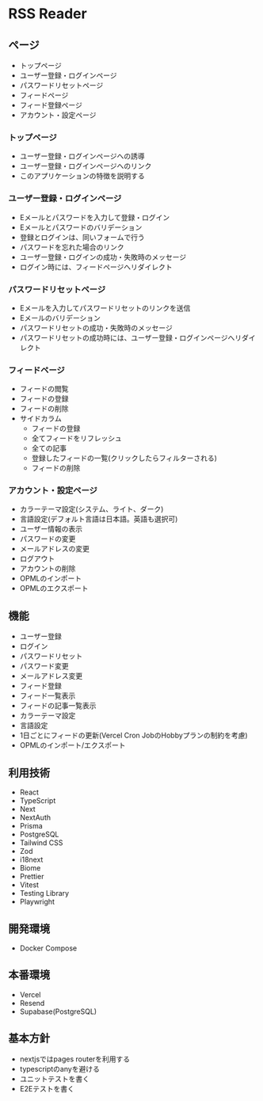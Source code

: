 # RSS Reader

## ページ

- トップページ
- ユーザー登録・ログインページ
- パスワードリセットページ
- フィードページ
- フィード登録ページ
- アカウント・設定ページ

### トップページ

- ユーザー登録・ログインページへの誘導
- ユーザー登録・ログインページへのリンク
- このアプリケーションの特徴を説明する

### ユーザー登録・ログインページ

- Eメールとパスワードを入力して登録・ログイン
- Eメールとパスワードのバリデーション
- 登録とログインは、同いフォームで行う
- パスワードを忘れた場合のリンク
- ユーザー登録・ログインの成功・失敗時のメッセージ
- ログイン時には、フィードページへリダイレクト

### パスワードリセットページ

- Eメールを入力してパスワードリセットのリンクを送信
- Eメールのバリデーション
- パスワードリセットの成功・失敗時のメッセージ
- パスワードリセットの成功時には、ユーザー登録・ログインページへリダイレクト

### フィードページ

- フィードの閲覧
- フィードの登録
- フィードの削除
- サイドカラム
  - フィードの登録
  - 全てフィードをリフレッシュ
  - 全ての記事
  - 登録したフィードの一覧(クリックしたらフィルターされる)
  - フィードの削除

### アカウント・設定ページ

- カラーテーマ設定(システム、ライト、ダーク)
- 言語設定(デフォルト言語は日本語。英語も選択可)
- ユーザー情報の表示
- パスワードの変更
- メールアドレスの変更
- ログアウト
- アカウントの削除
- OPMLのインポート
- OPMLのエクスポート

## 機能

- ユーザー登録
- ログイン
- パスワードリセット
- パスワード変更
- メールアドレス変更
- フィード登録
- フィード一覧表示
- フィードの記事一覧表示
- カラーテーマ設定
- 言語設定
- 1日ごとにフィードの更新(Vercel Cron JobのHobbyプランの制約を考慮)
- OPMLのインポート/エクスポート

## 利用技術

- React
- TypeScript
- Next
- NextAuth
- Prisma
- PostgreSQL
- Tailwind CSS
- Zod
- i18next
- Biome
- Prettier
- Vitest
- Testing Library
- Playwright

## 開発環境

- Docker Compose

## 本番環境

- Vercel
- Resend
- Supabase(PostgreSQL)

## 基本方針

- nextjsではpages routerを利用する
- typescriptのanyを避ける
- ユニットテストを書く
- E2Eテストを書く
